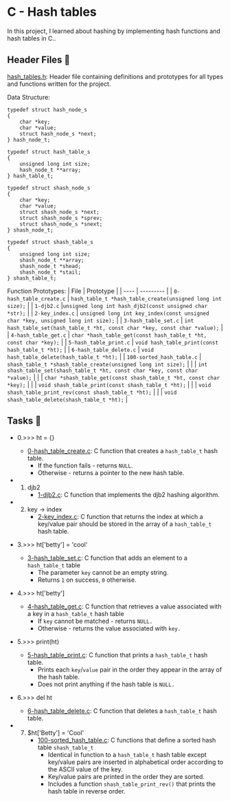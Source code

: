 
# C - Hash tables

In this project, I learned about hashing by implementing hash functions and hash tables in C..

## Header Files 📁
[hash_tables.h](https://github.com/richard-1257/alx-low_level_programming/blob/master/0x1A-hash_tables/hash_tables.h): Header file containing definitions and prototypes for all types and functions written for the project.


Data Structure:

```
typedef struct hash_node_s
{
	char *key;
	char *value;
	struct hash_node_s *next;
} hash_node_t;

typedef struct hash_table_s
{
	unsigned long int size;
	hash_node_t **array;
} hash_table_t;

typedef struct shash_node_s
{
	char *key;
	char *value;
	struct shash_node_s *next;
	struct shash_node_s *sprev;
	struct shash_node_s *snext;
} shash_node_t;

typedef struct shash_table_s
{
	unsigned long int size;
	shash_node_t **array;
	shash_node_t *shead;
	shash_node_t *stail;
} shash_table_t;
```

Function Prototypes:
| File | Prototype |
| ---- | --------- |
| `0-hash_table_create.c` | `hash_table_t *hash_table_create(unsigned long int size);` |
| `1-djb2.c` |`unsigned long int hash_djb2(const unsigned char *str);` |
| `2-key_index.c` | `unsigned long int key_index(const unsigned char *key, unsigned long int size);` |
| `3-hash_table_set.c` | `int hash_table_set(hash_table_t *ht, const char *key, const char *value);` |
| `4-hash_table_get.c` | `char *hash_table_get(const hash_table_t *ht, const char *key);` |
| `5-hash_table_print.c` | `void hash_table_print(const hash_table_t *ht);` |
| `6-hash_table_delete.c` | `void hash_table_delete(hash_table_t *ht);` |
| `100-sorted_hash_table.c` | `shash_table_t *shash_table_create(unsigned long int size);` |
|  | `int shash_table_set(shash_table_t *ht, const char *key, const char *value);` |
|  | `char *shash_table_get(const shash_table_t *ht, const char *key);` |
|  | `void shash_table_print(const shash_table_t *ht);` |
|  | `void shash_table_print_rev(const shash_table_t *ht);` |
| | `void shash_table_delete(shash_table_t *ht);` |

## Tasks 📃
- 0.>>> ht = {}
     - [0-hash_table_create.c](https://github.com/richard-1257/alx-low_level_programming/blob/master/0x1A-hash_tables/0-hash_table_create.c):  C function that creates a `hash_table_t` hash table.
          - If the function fails - returns `NULL`.
          - Otherwise - returns a pointer to the new hash table.
     
- 1. djb2
     - [1-djb2.c](https://github.com/richard-1257/alx-low_level_programming/blob/master/0x1A-hash_tables/1-djb2.c): C function that implements the djb2 hashing algorithm.
     
- 2. key -> index
     - [2-key_index.c](https://github.com/richard-1257/alx-low_level_programming/blob/master/0x1A-hash_tables/2-key_index.c): C function that returns the index at which a key/value pair should be stored in the array of a `hash_table_t` hash table.

- 3.>>> ht['betty'] = 'cool'
     - [3-hash_table_set.c](https://github.com/richard-1257/alx-low_level_programming/blob/master/0x1A-hash_tables/3-hash_table_set.c): C function that adds an element to a `hash_table_t` table
         - The parameter `key` cannot be an empty string.
         - Returns `1` on success, `0` otherwise.

- 4.>>> ht['betty']
     - [4-hash_table_get.c](https://github.com/richard-1257/alx-low_level_programming/blob/master/0x1A-hash_tables/4-hash_table_get.c): C function that retrieves a value associated with a key in a `hash_table_t` hash table
         - If `key` cannot be matched - returns `NULL.`
         - Otherwise - returns the value associated with `key.`
     
- 5.>>> print(ht)
     - [5-hash_table_print.c](https://github.com/richard-1257/alx-low_level_programming/blob/master/0x1A-hash_tables/5-hash_table_print.c): C function that prints a `hash_table_t` hash table.
         - Prints each `key`/`value` pair in the order they appear in the array of the hash table.
         - Does not print anything if the hash table is `NULL.`
     
- 6.>>> del ht
     - [6-hash_table_delete.c](https://github.com/richard-1257/alx-low_level_programming/blob/master/0x1A-hash_tables/6-hash_table_delete.c): C function that deletes a `hash_table_t` hash table.
     
- 7. $ht['Betty'] = 'Cool'
     - [100-sorted_hash_table.c](https://github.com/richard-1257/alx-low_level_programming/blob/master/0x1A-hash_tables/100-sorted_hash_table.c): C functions that define a sorted hash table `shash_table_t`
         - Identical in function to a `hash_table_t` hash table except key/value pairs are inserted in alphabetical order according to the ASCII value of the key.
         - Key/value pairs are printed in the order they are sorted.
         - Includes a function `shash_table_print_rev()` that prints the hash table in reverse order.
